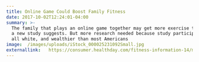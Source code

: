 ```yaml
---
title: Online Game Could Boost Family Fitness
date: 2017-10-02T12:24:01-04:00
summary: >-
  The family that plays an online game together may get more exercise together,
  a new study suggests. But more research needed because study participants were
  all white, and wealthier than most Americans
image:  /images/uploads/iStock_000025231092Small.jpg
externallink:   https://consumer.healthday.com/fitness-information-14/misc-health-news-265/online-game-could-boost-family-fitness-727087.html
---
```


